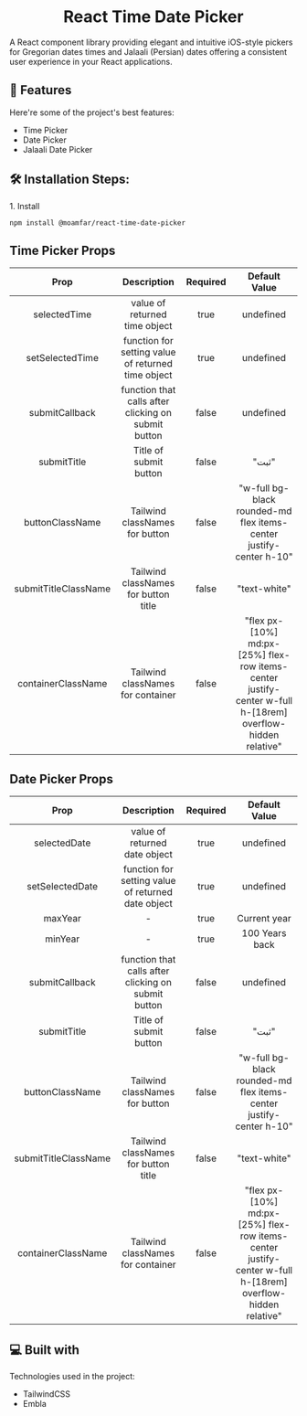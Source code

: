 <h1 align="center" id="title">React Time Date Picker</h1>

<p id="description">A React component library providing elegant and intuitive iOS-style pickers for Gregorian dates times and Jalaali (Persian) dates offering a consistent user experience in your React applications.</p>

<h2>🧐 Features</h2>

Here're some of the project's best features:

- Time Picker
- Date Picker
- Jalaali Date Picker

<h2>🛠️ Installation Steps:</h2>

<p>1. Install</p>

```
npm install @moamfar/react-time-date-picker
```

<h2>Time Picker Props</h2>

|         Prop         |                     Description                     | Required |                                               Default Value                                                |
| :------------------: | :-------------------------------------------------: | :------: | :--------------------------------------------------------------------------------------------------------: |
|     selectedTime     |            value of returned time object            |   true   |                                                 undefined                                                  |
|   setSelectedTime    | function for setting value of returned time object  |   true   |                                                 undefined                                                  |
|    submitCallback    | function that calls after clicking on submit button |  false   |                                                 undefined                                                  |
|     submitTitle      |               Title of submit button                |  false   |                                                   "ثبت"                                                    |
|   buttonClassName    |           Tailwind classNames for button            |  false   |                     "w-full bg-black rounded-md flex items-center justify-center h-10"                     |
| submitTitleClassName |        Tailwind classNames for button title         |  false   |                                                "text-white"                                                |
|  containerClassName  |          Tailwind classNames for container          |  false   | "flex px-[10%] md:px-[25%] flex-row items-center justify-center w-full h-[18rem] overflow-hidden relative" |

<h2>Date Picker Props</h2>

|         Prop         |                     Description                     | Required |                                               Default Value                                                |
| :------------------: | :-------------------------------------------------: | :------: | :--------------------------------------------------------------------------------------------------------: |
|     selectedDate     |            value of returned date object            |   true   |                                                 undefined                                                  |
|   setSelectedDate    | function for setting value of returned date object  |   true   |                                                 undefined                                                  |
|       maxYear        |                          -                          |   true   |                                                Current year                                                |
|       minYear        |                          -                          |   true   |                                               100 Years back                                               |
|    submitCallback    | function that calls after clicking on submit button |  false   |                                                 undefined                                                  |
|     submitTitle      |               Title of submit button                |  false   |                                                   "ثبت"                                                    |
|   buttonClassName    |           Tailwind classNames for button            |  false   |                     "w-full bg-black rounded-md flex items-center justify-center h-10"                     |
| submitTitleClassName |        Tailwind classNames for button title         |  false   |                                                "text-white"                                                |
|  containerClassName  |          Tailwind classNames for container          |  false   | "flex px-[10%] md:px-[25%] flex-row items-center justify-center w-full h-[18rem] overflow-hidden relative" |

<h2>💻 Built with</h2>

Technologies used in the project:

- TailwindCSS
- Embla
